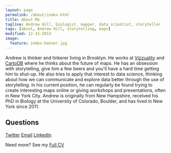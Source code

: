 ```yaml
---
layout: page
permalink: /about/index.html
title: About Me
tagline: Andrew Hill, biologist, mapper, data scientist, storyteller
tags: [about, Andrew Hill, storytelling, maps]
modified: 12-15-2013
image:
  feature: index-banner.jpg
---
```


Andrew is thinker and tinkerer living in Brooklyn. He works at [Vizzuality](http://vizzuality.com) and [CartoDB](http://cartodb.com) where he thinks about the future of maps. He has an obsession with storytelling, give him a few beers and you'll have a hard time getting him to shut-up. He also tries to apply that interest to data science, thinking about how we can communicate and explore data better through the use of storytelling. In his current position, he can regularly be found trying to create interesting maps online or giving workshops and presentations, often in New York City. Andrew is originally from New Hampshire, received his PhD in Biology at the University of Colorado, Boulder, and has lived in New York since 2011. 

## Questions

<a markdown="0" href="https://twitter.com/andrewxhill" class="btn">Twitter</a>
<a markdown="0" href="mailto:andrewxhill@gmail.com" class="btn">Email</a>
<a markdown="0" href="http://www.linkedin.com/profile/view?id=192810399" class="btn">LinkedIn</a>

Need more? See my [Full CV](https://dl.dropboxusercontent.com/u/1307405/curriculum%20vitae.pdf)
